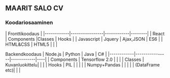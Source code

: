 ## MAARIT SALO CV


### Koodariosaaminen


|  Fronttikoodaus                                   | 
|------------|----------------|------------|--------|
|  React     | Components     |Classes     | Hooks  |
| Javascript | Jquery         | Ajax,JSON  | ES6    |
| HTML&CSS   | HTML5          |            |        |   




Backendkoodaus
|  Node.js   | Python         | Java       | C# | 
|------------|----------------|------------|----|
| Components | Tensorflow 2.0 |            |    |
| Classes    | Kuvanluokittelu|            |    |
| Hooks      | PIL            |            |    |
|            | Numpy+Pandas   |            |    |
|            | (DataFrame etc)|            |    |
